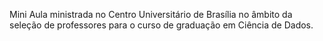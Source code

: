 Mini Aula ministrada no Centro Universitário de Brasília no âmbito da seleção de professores para o curso de graduação em Ciência de Dados.
